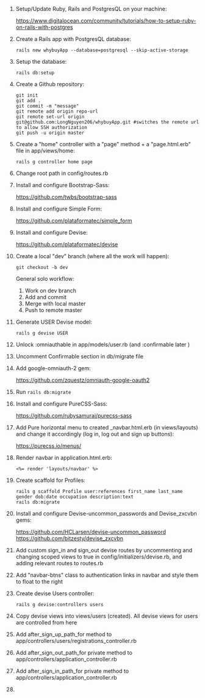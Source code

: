 1. Setup/Update Ruby, Rails and PostgresQL on your machine:

    https://www.digitalocean.com/community/tutorials/how-to-setup-ruby-on-rails-with-postgres
2. Create a Rails app with PostgresQL database:
    ```
    rails new whybuyApp --database=postgresql --skip-active-storage
    ```
3. Setup the database:
    ```
    rails db:setup
    ```
4. Create a Github repository:
    ```
    git init
    git add .
    git commit -m "message"
    git remote add origin repo-url
    git remote set-url origin git@github.com:LongNguyen206/whybuyApp.git #switches the remote url to allow SSH authorization
    git push -u origin master
    ```
5. Create a "home" controller with a "page" method + a "page.html.erb" file in app/views/home:
    ```
    rails g controller home page
    ```
6. Change root path in config/routes.rb
 
7. Install and configure Bootstrap-Sass:

    https://github.com/twbs/bootstrap-sass
8. Install and configure Simple Form:

    https://github.com/plataformatec/simple_form
9. Install and configure Devise:
    
    https://github.com/plataformatec/devise
10. Create a local "dev" branch (where all the work will happen):
    ```
    git checkout -b dev
    ```
    General solo workflow:
    1. Work on dev branch
    2. Add and commit
    3. Merge with local master
    4. Push to remote master
11. Generate USER Devise model:
    ```
    rails g devise USER
    ```
12. Unlock :omniauthable in app/models/user.rb (and :confirmable later )
13. Uncomment Confirmable section in db/migrate file
14. Add google-omniauth-2 gem:

    https://github.com/zquestz/omniauth-google-oauth2
15. Run `rails db:migrate`
16. Install and configure PureCSS-Sass:

    https://github.com/rubysamurai/purecss-sass
17. Add Pure horizontal menu to created _navbar.html.erb (in views/layouts) and change it accordingly (log in, log out and sign up buttons):

    https://purecss.io/menus/
18. Render navbar in application.html.erb:
    ```
    <%= render 'layouts/navbar' %>
    ```
19. Create scaffold for Profiles:
    ```
    rails g scaffold Profile user:references first_name last_name gender dob:date occupation description:text
    rails db:migrate
    ```
20. Install and configure Devise-uncommon_passwords and Devise_zxcvbn gems:

    https://github.com/HCLarsen/devise-uncommon_password
    https://github.com/bitzesty/devise_zxcvbn
21. Add custom sign_in and sign_out devise routes by uncommenting and changing scoped views to true in config/initializers/devise.rb, and adding relevant routes to routes.rb
22. Add "navbar-btns" class to authentication links in navbar and style them to float to the right
23. Create devise Users controller:
    ```
    rails g devise:controllers users
    ```
24. Copy devise views into views/users (created). All devise views for users are controlled from here
25. Add after_sign_up_path_for method to app/controllers/users/registrations_controller.rb
26. Add after_sign_out_path_for private method to app/controllers/application_controller.rb
27. Add after_sign_in_path_for private method to app/controllers/application_controller.rb
28. 